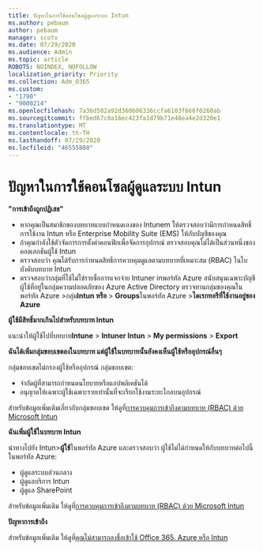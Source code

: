 ```yaml
---
title: ปัญหาในการใช้คอนโซลผู้ดูแลระบบ Intun
ms.author: pebaum
author: pebaum
manager: scotv
ms.date: 07/29/2020
ms.audience: Admin
ms.topic: article
ROBOTS: NOINDEX, NOFOLLOW
localization_priority: Priority
ms.collection: Adm_O365
ms.custom:
- "1790"
- "9000214"
ms.openlocfilehash: 7a36d502a92d360b06336ccfa6183f666f0260ab
ms.sourcegitcommit: ffbed67c0a16ec423fa1d79b71e48ea4e2d320e1
ms.translationtype: MT
ms.contentlocale: th-TH
ms.lasthandoff: 07/29/2020
ms.locfileid: "46555880"
---
```

# <a name="problems-using-the-intune-admin-console"></a>ปัญหาในการใช้คอนโซลผู้ดูแลระบบ Intun

**"การเข้าถึงถูกปฏิเสธ"**

- หากคุณเป็นสมาชิกของบทบาทแบบกําหนดเองของ Intunem ให้ตรวจสอบว่ามีการกําหนดสิทธิ์การใช้งาน Intun หรือ Enterprise Mobility Suite (EMS) ให้กับบัญชีของคุณ
- ถ้าคุณกําลังใช้ตัวจัดการการตั้งค่าคอนฟิกเพื่อจัดการอุปกรณ์ ตรวจสอบคุณไม่ได้เป็นส่วนหนึ่งของคอลเลกชันผู้ใช้ Intun
- ตรวจสอบว่า คุณได้รับการกําหนดสิทธิ์การควบคุมดูแลตามบทบาทที่เหมาะสม (RBAC) ในใบบังคับบทบาท Intun
- ตรวจสอบว่ากลุ่มที่ใช้ไม่ใช่รายชื่อการแจกจ่าย Intuner inพอร์ทัล Azure สนับสนุนเฉพาะบัญชีผู้ใช้ที่อยู่ในกลุ่มความปลอดภัยของ Azure Active Directory ตรวจทานกลุ่มของคุณในพอร์ทัล Azure >กลุ่ม**Intun หรือ**  >  **Groups**ในพอร์ทัล Azure >**ไดเรกทอรีที่ใช้งานอยู่ของ Azure**

**ผู้ใช้มีสิทธิ์มากเกินไปสําหรับบทบาท Intun**

แนะนําให้ผู้ใช้ไปที่บทบาท**Intune**  >  **Intuner Intun**  >  **My permissions**  >  **Export**

**ฉันได้เพิ่มกลุ่มขอบเขตลงในบทบาท แต่ผู้ใช้ในบทบาทนั้นยังคงเห็นผู้ใช้หรืออุปกรณ์อื่นๆ**

กลุ่มขอบเขตไม่กรองผู้ใช้หรืออุปกรณ์ กลุ่มขอบเขต:

- จํากัดผู้ที่สามารถกําหนดนโยบายหรือแอปพลิเคชันได้
- อนุญาตให้เฉพาะผู้ใช้เฉพาะรายเท่านั้นที่จะเรียกใช้งานระยะไกลบนอุปกรณ์

สําหรับข้อมูลเพิ่มเติมเกี่ยวกับกลุ่มขอบเขต ให้ดูที่[การควบคุมการเข้าถึงตามบทบาท (RBAC) ด้วย Microsoft Intun](https://docs.microsoft.com/intune/role-based-access-control)

**ฉันเพิ่มผู้ใช้ในบทบาท Intun**

นําทางไปยัง Intun>**ผู้ใช้**ในพอร์ทัล Azure และตรวจสอบว่า ผู้ใช้ไม่ได้กําหนดให้กับบทบาทต่อไปนี้ในพอร์ทัล Azure:

- ผู้ดูแลระบบส่วนกลาง
- ผู้ดูแลบริการ Intun
- ผู้ดูแล SharePoint

สําหรับข้อมูลเพิ่มเติม ให้ดูที่[การควบคุมการเข้าถึงตามบทบาท (RBAC) ด้วย Microsoft Intun](https://docs.microsoft.com/intune/role-based-access-control)

**ปัญหาการเข้าถึง**

สําหรับข้อมูลเพิ่มเติม ให้ดูที่[คุณไม่สามารถลงชื่อเข้าใช้ Office 365, Azure หรือ Intun](https://support.microsoft.com/help/2412085/you-can-t-sign-in-to-office-365-azure-or-intune)